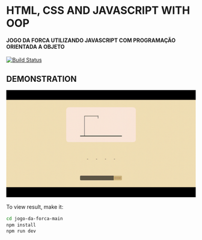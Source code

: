 # HTML, CSS AND JAVASCRIPT WITH OOP

#### JOGO DA FORCA UTILIZANDO JAVASCRIPT COM PROGRAMAÇÃO ORIENTADA A OBJETO

[![Build Status](https://travis-ci.org/joemccann/dillinger.svg?branch=master)](https://travis-ci.org/joemccann/dillinger)

## DEMONSTRATION

![Foo](https://github.com/jeffersonmatheusdev/jogo-da-forca/blob/main/page.gif?raw=true)

To view result, make it:
```sh
cd jogo-da-forca-main
npm install
npm run dev
```
